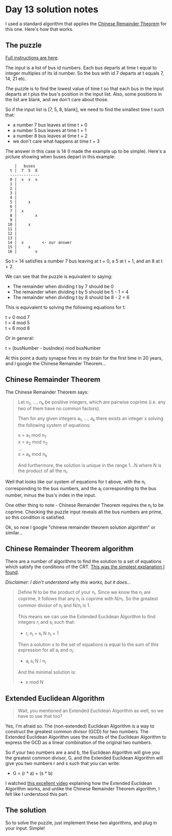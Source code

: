 # Day 13 solution notes

I used a standard algorithm that applies the [Chinese Remainder Theorem][chinese-remainder-wiki] for this one. Here's how that works.

## The puzzle

[Full instructions are here](Instructions.txt).

The input is a list of bus id numbers. Each bus departs at time t equal to integer multiples of its id number. So the bus with id 7 departs at t equals 7, 14, 21 etc.

The puzzle is to find the lowest value of time t so that each bus in the input departs at t plus the bus's position in the input list. Also, some positions in the list are blank, and we don't care about those.

So if the input list is [7, 5, 8, blank], we need to find the smallest time t such that:
- a number 7 bus leaves at time t + 0
- a number 5 bus leaves at time t + 1
- a number 8 bus leaves at time t + 2
- we don't care what happens at time t + 3

The answer in this case is 14 (I made the example up to be simple). Here's a picture showing when buses depart in this example:
```
    |   buses
  t |  7  5  8
  -------------
  0 |  x  x  x
  1 |
  2 |
  3 |
  4 |
  5 |     x
  6 |
  7 |  x
  8 |        x
  9 |
 10 |     x
 11 |
 12 |
 13 |
 14 |  x        <- our answer
 15 |     x
 16 |        x
```

So t = 14 satisfies a number 7 bus leaving at t + 0, a 5 at t + 1, and an 8 at t + 2.

We can see that the puzzle is equivalent to saying:
- The remainder when dividing t by 7 should be 0
- The remainder when dividing t by 5 should be 5 - 1 = 4
- The remainder when dividing t by 8 should be 8 - 2 = 6

This is equivalent to solving the following equations for t:

t = 0 mod 7  
t = 4 mod 5  
t = 6 mod 8

Or in general:

t = (busNumber - busIndex) mod busNumber

At this point a dusty synapse fires in my brain for the first time in 20 years, and I google the Chinese Remainder Theorem...

## Chinese Remainder Theorem

The Chinese Remainder Theorem says:

> Let n<sub>1</sub>, ..., n<sub>k</sub> be positive integers, which are pairwise coprime (i.e. any two  of them have no common factors).
> 
> Then for any given integers a<sub>1</sub>, ..., a<sub>k</sub> there exists an integer x solving the following system of equations:
> 
> x = a<sub>1</sub> mod n<sub>1</sub>  
> x = a<sub>2</sub> mod n<sub>2</sub>  
> ...  
> x = a<sub>k</sub> mod n<sub>k</sub>
> 
> And furthermore, the solution is unique in the range 1...N where N is the product of all the n<sub>i</sub>.

Well that looks like our system of equations for t above, with the n<sub>i</sub> corresponding to the bus numbers, and the a<sub>i</sub> corresponding to the bus number, minus the bus's index in the input.

One other thing to note - Chinese Remainder Theorem requires the n<sub>i</sub> to be coprime. Checking the puzzle input reveals all the bus numbers are prime, so this condition is satisfied.

Ok, so now I google "chinese remainder theorem solution algorithm" or similar...

## Chinese Remainder Theorem algorithm

There are a number of algorithms to find the solution to a set of equations which satisfy the conditions of the CRT. [This was the simplest explanation I found][crt-algo].

*Disclaimer: I don't understand why this works, but it does...*

> Define N to be the product of your n<sub>i</sub>. Since we know the n<sub>i</sub> are coprime, it follows that any n<sub>i</sub> is coprime with N/n<sub>i</sub>. So the greatest common divisor of n<sub>i</sub> and N/n<sub>i</sub> is 1.
> 
> This means we can use the Extended Euclidean Algorithm to find integers r<sub>i</sub> and s<sub>i</sub> such that:
> 
> - r<sub>i</sub> n<sub>i</sub> + s<sub>i</sub> N n<sub>i</sub> = 1
> 
> Then a solution x to the set of equations is equal to the sum of this expression for all a<sub>i</sub> and n<sub>i</sub>:
> - a<sub>i</sub> s<sub>i</sub> N / n<sub>i</sub>
> 
> And the minimal solution is:
> 
> - x mod N

## Extended Euclidean Algorithm

> Wait, you mentioned an Extended Euclidean Algorithm as well, so we have to use that too?

Yes, I'm afraid so. The (non-extended) Euclidean Algorithm is a way to construct the greatest common divisor (GCD) for two numbers. The Extended Euclidean Algorithm uses the results of the Euclidean Algorithm to express the GCD as a linear combination of the original two numbers.

So if your two numbers are a and b, the Euclidean Algorithm will give you the greatest common divisor, G, and the Extended Euclidean Algorithm will give you two numbers r and s such that you can write:

- G = (r * a) + (s * b)

I watched [this excellent video][extended-euclid-vid] explaining how the Extended Euclidean Algorithm works, and unlike the Chinese Remainder Theorem algorithm, I felt like I understood this part.

## The solution

So to solve the puzzle, just implement these two algorithms, and plug in your input. Simple!

[chinese-remainder-wiki]: https://en.wikipedia.org/wiki/Chinese_Remainder_Theorem
[crt-algo]: https://rosettacode.org/wiki/Chinese_remainder_theorem
[extended-euclid-vid]: https://www.youtube.com/watch?v=hB34-GSDT3k